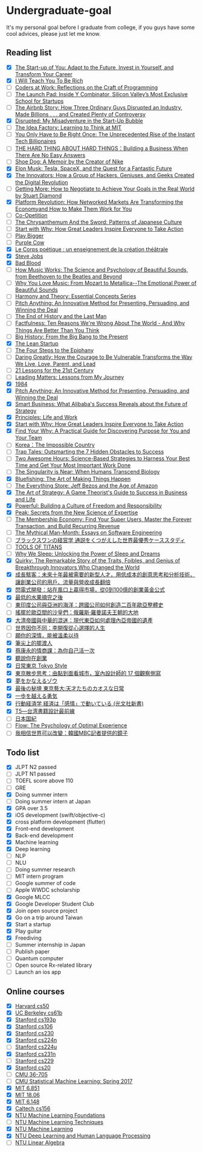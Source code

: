 # Undergraduate-goal

It's my personal goal before I graduate from college, if you guys have some cool advices, please just let me know.

## Reading list

- [x] [The Start-up of You: Adapt to the Future, Invest in Yourself, and Transform Your Career](https://www.amazon.com/Start-up-You-Future-Yourself-Transform/dp/0307888908)
- [x] [I Will Teach You To Be Rich](https://www.amazon.com/Will-Teach-You-Be-Rich/dp/0761147489)
- [ ] [Coders at Work: Reflections on the Craft of Programming](https://www.amazon.com/Coders-Work-Reflections-Craft-Programming-ebook-dp-B00ACC2536/dp/B00ACC2536/ref=mt_kindle?_encoding=UTF8&me=&qid=)
- [ ] [The Launch Pad: Inside Y Combinator, Silicon Valley’s Most Exclusive School for Startups](https://www.amazon.com/Launch-Pad-Inside-Combinator-ebook/dp/B007X5ZBU4/ref=tmm_kin_swatch_0?_encoding=UTF8&qid=&sr=)
- [ ] [The Airbnb Story: How Three Ordinary Guys Disrupted an Industry, Made Billions . . . and Created Plenty of Controversy](https://www.amazon.com/Airbnb-Story-Ordinary-Disrupted-Controversy-ebook/dp/B01NCJRMQV/ref=tmm_kin_swatch_0?_encoding=UTF8&qid=&sr=)
- [x] [Disrupted: My Misadventure in the Start-Up Bubble](https://www.amazon.com/Disrupted-My-Misadventure-Start-Up-Bubble-ebook/dp/B013CATZIC)
- [ ] [The Idea Factory: Learning to Think at MIT](https://www.amazon.com/Idea-Factory-Learning-Think-Press-ebook-dp-B001949X9U/dp/B001949X9U/ref=mt_kindle?_encoding=UTF8&me=&qid=)
- [ ] [You Only Have to Be Right Once: The Unprecedented Rise of the Instant Tech Billionaires](https://www.amazon.com/You-Only-Have-Right-Once/dp/1591847966)
- [ ] [THE HARD THING ABOUT HARD THINGS：Building a Business When There Are No Easy Answers](https://www.amazon.com/Hard-Thing-About-Things-Building/dp/0062273205)
- [ ] [Shoe Dog: A Memoir by the Creator of Nike](https://www.amazon.com/Shoe-Dog-Memoir-Creator-Nike-ebook/dp/B0176M1A44)
- [x] [Elon Musk: Tesla, SpaceX, and the Quest for a Fantastic Future](https://www.amazon.com/Elon-Musk-SpaceX-Fantastic-Future/dp/006230125X)
- [x] [The Innovators: How a Group of Hackers, Geniuses, and Geeks Created the Digital Revolution](https://www.amazon.com/Innovators-Hackers-Geniuses-Created-Revolution/dp/1476708703/ref=sr_1_1?s=books&ie=UTF8&qid=1537974860&sr=1-1&keywords=the+innovators)
- [ ] [Getting More: How to Negotiate to Achieve Your Goals in the Real World by Stuart Diamond](https://www.amazon.com/Getting-More-Negotiate-Achieve-2010-12-28/dp/B008HVHB6K/ref=pd_sbs_14_2?_encoding=UTF8&pd_rd_i=B008HVHB6K&pd_rd_r=167fb8db-c19f-11e8-afd4-5de77bfa64dd&pd_rd_w=mipCO&pd_rd_wg=UNEYi&pf_rd_i=desktop-dp-sims&pf_rd_m=ATVPDKIKX0DER&pf_rd_p=53dead45-2b3d-4b73-bafb-fe26a7f14aac&pf_rd_r=3G7PM0KFT3HWER1Z3NAG&pf_rd_s=desktop-dp-sims&pf_rd_t=40701&psc=1&refRID=3G7PM0KFT3HWER1Z3NAG)
- [x] [Platform Revolution: How Networked Markets Are Transforming the Economyand How to Make Them Work for You](https://www.amazon.com/Platform-Revolution-Networked-Transforming-Economyand-ebook/dp/B00ZAT8VS4/ref=sr_1_1?ie=UTF8&qid=1538930032&sr=8-1&keywords=Platform+Revolution)
- [ ] [Co-Opetition](https://www.amazon.com/Co-Opetition-Adam-M-Brandenburger-ebook/dp/B004JHYREU/ref=sr_1_1?ie=UTF8&qid=1538930094&sr=8-1&keywords=Co-Opetition)
- [ ] [The Chrysanthemum And the Sword: Patterns of Japanese Culture](https://www.amazon.com/Chrysanthemum-Sword-Patterns-Japanese-Culture/dp/0710086776)
- [ ] [Start with Why: How Great Leaders Inspire Everyone to Take Action](https://www.amazon.com/Start-Why-Leaders-Inspire-Everyone/dp/1591846447)
- [ ] [Play Bigger](https://www.amazon.com/Play-Bigger-Dreamers-Innovators-Dominate/dp/0062407619)
- [ ] [Purple Cow](https://www.amazon.com/Purple-Cow-New-Transform-Remarkable/dp/1591843170)
- [x] [Le Corps poétique : un enseignement de la création théâtrale](https://www.amazon.fr/Corps-po%C3%A9tique-enseignement-cr%C3%A9ation-th%C3%A9%C3%A2trale/dp/274270454X)
- [x] [Steve Jobs](https://www.amazon.fr/Steve-Jobs-Walter-Isaacson/dp/2253168521/ref=sr_1_1?s=books&ie=UTF8&qid=1542557294&sr=1-1&keywords=steve+jobs)
- [x] [Bad Blood](https://www.amazon.com/Bad-Blood-Secrets-Silicon-Startup/dp/152473165X)
- [ ] [How Music Works: The Science and Psychology of Beautiful Sounds, from Beethoven to the Beatles and Beyond](https://www.amazon.com/How-Music-Works-Psychology-Beautiful/dp/0316098310)
- [ ] [Why You Love Music: From Mozart to Metallica--The Emotional Power of Beautiful Sounds](https://www.amazon.com/Why-You-Love-Music-Metallica/dp/0316260673/ref=sr_1_1?s=books&ie=UTF8&qid=1543066095&sr=1-1&keywords=why+you+love+music)
- [ ] [Harmony and Theory: Essential Concepts Series](https://www.amazon.com/Harmony-Theory-Essential-Musicians-Institute/dp/0793579910/ref=sr_1_1?s=books&ie=UTF8&qid=1543066130&sr=1-1&keywords=harmony+%26+theory)
- [ ] [Pitch Anything: An Innovative Method for Presenting, Persuading, and Winning the Deal](https://www.amazon.com/Pitch-Anything-Innovative-Presenting-Persuading/dp/0071752854)
- [ ] [The End of History and the Last Man](https://www.amazon.com/End-History-Last-Man/dp/0743284550)
- [ ] [Factfulness: Ten Reasons We're Wrong About The World - And Why Things Are Better Than You Think](https://www.amazon.com/Factfulness-Reasons-Wrong-Things-Better-ebook/dp/B0769XK7D6/ref=tmm_kin_swatch_0?_encoding=UTF8&qid=&sr=)
- [ ] [Big History: From the Big Bang to the Present](https://www.amazon.com/Big-History-Bang-Present-ebook/dp/B00918JSD2)
- [x] [The Lean Startup](https://www.amazon.com/Lean-Startup-Entrepreneurs-Continuous-Innovation/dp/0307887898)
- [ ] [The Four Steps to the Epiphany](https://www.amazon.com/Four-Steps-Epiphany-Steve-Blank/dp/0989200507)
- [ ] [Daring Greatly: How the Courage to Be Vulnerable Transforms the Way We Live, Love, Parent, and Lead](https://www.amazon.com/Daring-Greatly-Courage-Vulnerable-Transforms/dp/1592408419)
- [ ] [21 Lessons for the 21st Century](https://www.amazon.com/Lessons-21st-Century-Yuval-Harari/dp/0525512179)
- [ ] [Leading Matters: Lessons from My Journey](https://www.amazon.com/Leading-Matters-Lessons-My-Journey/dp/1503608018)
- [x] [1984](https://www.amazon.com/Nineteen-eighty-four-George-Orwell-ebook/dp/B004EEP7JW)
- [x] [Pitch Anything: An Innovative Method for Presenting, Persuading, and Winning the Deal](https://www.amazon.com/Pitch-Anything-Innovative-Presenting-Persuading/dp/0071752854)
- [x] [Smart Business: What Alibaba's Success Reveals about the Future of Strategy](https://www.amazon.com/Smart-Business-Alibabas-Success-Strategy/dp/1633693295)
- [x] [Principles: Life and Work](https://www.amazon.com/Principles-Life-Work-Ray-Dalio/dp/1501124021)
- [x] [Start with Why: How Great Leaders Inspire Everyone to Take Action](https://www.amazon.com/Start-Why-Leaders-Inspire-Everyone/dp/1591846447)
- [x] [Find Your Why: A Practical Guide for Discovering Purpose for You and Your Team](https://www.amazon.com/Find-Your-Why-Practical-Discovering/dp/0143111728/ref=sr_1_1?s=books&ie=UTF8&qid=1550502017&sr=1-1&keywords=find+your+why)
- [ ] [Korea：The Impossible Country](https://www.amazon.com/Korea-Impossible-Economic-Political-Phenomenon/dp/0804842523)
- [ ] [Trap Tales: Outsmarting the 7 Hidden Obstacles to Success](https://www.amazon.com/Trap-Tales-Outsmarting-Obstacles-Success/dp/1119365899/ref=sr_1_1?keywords=David+M+R+Covey+Stephan+M+Mardyks&qid=1551281376&s=books&sr=8-1-spell)
- [ ] [Two Awesome Hours: Science-Based Strategies to Harness Your Best Time and Get Your Most Important Work Done ](https://www.amazon.com/Two-Awesome-Hours-Science-Based-Strategies/dp/B01NH0A5G8/ref=sr_1_fkmr0_2?keywords=wo+Awesome+Hours%3A+Science-Based+Strategies+to+Harness+Your+Best+Time+and+Get+Your+Most+Important+Work+Done&qid=1551281476&s=gateway&sr=8-2-fkmr0)
- [ ] [The Singularity is Near: When Humans Transcend Biology](https://www.amazon.com/Singularity-Near-Humans-Transcend-Biology-ebook/dp/B000QCSA7C)
- [x] [Bluefishing: The Art of Making Things Happen](https://www.amazon.com/Bluefishing-Art-Making-Things-Happen-ebook/dp/B071CJZZS5)
- [ ] [The Everything Store: Jeff Bezos and the Age of Amazon](https://www.amazon.com/Everything-Store-Jeff-Bezos-Amazon-ebook/dp/B00BWQW73E)
- [x] [The Art of Strategy: A Game Theorist's Guide to Success in Business and Life](https://www.amazon.co.jp/Art-Strategy-Theorists-Success-Business/dp/03933371)
- [x] [Powerful: Building a Culture of Freedom and Responsibility](https://www.amazon.com/Powerful-Building-Culture-Freedom-Responsibility/dp/1939714095)
- [x] [Peak: Secrets from the New Science of Expertise](https://www.amazon.com/Peak-Secrets-New-Science-Expertise-ebook/dp/B011H56MKS)
- [ ] [The Membership Economy: Find Your Super Users, Master the Forever Transaction, and Build Recurring Revenue](https://www.amazon.co.jp/Membership-Economy-Forever-Transaction-Recurring/dp/0071839321)
- [ ] [The Mythical Man-Month: Essays on Software Engineering](https://www.amazon.co.jp/Mythical-Man-Month-Anniversary-Software-Engineering-ebook/dp/B00B8USS14)
- [ ] [ブラックスワンの経営学 通説をくつがえした世界最優秀ケーススタディ]([https://www.amazon.co.jp/%E3%83%96%E3%83%A9%E3%83%83%E3%82%AF%E3%82%B9%E3%83%AF%E3%83%B3%E3%81%AE%E7%B5%8C%E5%96%B6%E5%AD%A6-%E9%80%9A%E8%AA%AC%E3%82%92%E3%81%8F%E3%81%A4%E3%81%8C%E3%81%88%E3%81%97%E3%81%9F%E4%B8%96%E7%95%8C%E6%9C%80%E5%84%AA%E7%A7%80%E3%82%B1%E3%83%BC%E3%82%B9%E3%82%B9%E3%82%BF%E3%83%87%E3%82%A3-%E4%BA%95%E4%B8%8A%E9%81%94%E5%BD%A6/dp/4822250296](https://www.amazon.co.jp/ブラックスワンの経営学-通説をくつがえした世界最優秀ケーススタディ-井上達彦/dp/4822250296))
- [ ] [TOOLS OF TITANS](https://www.amazon.com/dp/1328683788/ref=sr_1_1?keywords=tools+of+titans&qid=1571758710&sr=8-1)
- [ ] [Why We Sleep: Unlocking the Power of Sleep and Dreams](https://www.amazon.com/Why-We-Sleep-Unlocking-Dreams/dp/1501144316)
- [x] [Quirky: The Remarkable Story of the Traits, Foibles, and Genius of Breakthrough Innovators Who Changed the World](https://www.amazon.com/Quirky-Remarkable-Foibles-Breakthrough-Innovators-ebook/dp/B072JT4CGQ#:~:text=April%2025%2C%202019-,Quirky%3A%20The%20Remarkable%20Story%20of%20the%20Traits%2C%20Foibles%2C%20and,Innovators%20Who%20Changed%20the%20World.&text=In%20Quirky%2C%20Melissa%20Schilling%20focuses,Steve%20Jobs%2C%20and%20Dean%20Kamen.) 
- [x] [成長駭客：未來十年最被需要的新型人才，用低成本的創意思考和分析技術，讓創業公司的用戶、流量與營收成長翻倍](https://www.books.com.tw/products/0010707695)
- [x] [閃電式開發：站在風口上贏得市場，從0到100億的創業黃金公式](https://www.books.com.tw/products/0010811807)
- [x] [最低的水果摘完之後](https://www.books.com.tw/products/0010774819)
- [ ] [東印度公司與亞洲的海洋：跨國公司如何創造二百年歐亞整體史](https://www.books.com.tw/products/0010776944)
- [ ] [搖擺於歐亞間的沙皇們：俄羅斯‧羅曼諾夫王朝的大地](https://www.books.com.tw/products/0010776947)
- [x] [大清帝國與中華的混迷：現代東亞如何處理內亞帝國的遺產](https://www.books.com.tw/products/0010799939)
- [ ] [世界因你不同：李開復從心選擇的人生](https://www.books.com.tw/products/0010683669)
- [ ] [願你的深情，能被溫柔以待](https://www.books.com.tw/products/0010794010)
- [x] [筆尖上的擺渡人](https://www.books.com.tw/products/0010767529)
- [x] [蔡康永的情商課：為你自己活一次](https://www.books.com.tw/products/0010802223)
- [x] [聽說你在創業](https://www.books.com.tw/products/0010811353)
- [x] [日常東京 Tokyo Style](https://www.books.com.tw/products/0010708635)
- [x] [東京散步思考：由點到面看城市，室內設計師的 17 個觀察側寫](https://www.books.com.tw/products/0010765036)
- [x] [夢をかなえるゾウ](https://www.amazon.co.jp/%E5%A4%A2%E3%82%92%E3%81%8B%E3%81%AA%E3%81%88%E3%82%8B%E3%82%BE%E3%82%A6-%E6%B0%B4%E9%87%8E%E6%95%AC%E4%B9%9F-ebook/dp/B00CHIL9JO)
- [x] [最後の秘境 東京藝大:天才たちのカオスな日常](https://www.amazon.co.jp/%E6%9C%80%E5%BE%8C%E3%81%AE%E7%A7%98%E5%A2%83-%E6%9D%B1%E4%BA%AC%E8%97%9D%E5%A4%A7-%E5%A4%A9%E6%89%8D%E3%81%9F%E3%81%A1%E3%81%AE%E3%82%AB%E3%82%AA%E3%82%B9%E3%81%AA%E6%97%A5%E5%B8%B8-%E4%BA%8C%E5%AE%AE-%E6%95%A6%E4%BA%BA/dp/4103502916)
- [x] [一歩を越える勇気](https://www.amazon.co.jp/%E4%B8%80%E6%AD%A9%E3%82%92%E8%B6%8A%E3%81%88%E3%82%8B%E5%8B%87%E6%B0%97-%E6%A0%97%E5%9F%8E%E5%8F%B2%E5%A4%9A/dp/476319979X/ref=sr_1_1?ie=UTF8&qid=1538930250&sr=8-1&keywords=%E6%A0%97%E5%9F%8E%E5%8F%B2%E5%A4%9A)
- [x] [行動経済学 経済は「感情」で動いている (光文社新書)]([https://www.amazon.co.jp/%E8%A1%8C%E5%8B%95%E7%B5%8C%E6%B8%88%E5%AD%A6-%E7%B5%8C%E6%B8%88%E3%81%AF%E3%80%8C%E6%84%9F%E6%83%85%E3%80%8D%E3%81%A7%E5%8B%95%E3%81%84%E3%81%A6%E3%81%84%E3%82%8B-%E5%85%89%E6%96%87%E7%A4%BE%E6%96%B0%E6%9B%B8-%E5%8F%8B%E9%87%8E-%E5%85%B8%E7%94%B7/dp/4334033547](https://www.amazon.co.jp/行動経済学-経済は「感情」で動いている-光文社新書-友野-典男/dp/4334033547))
- [x] [T5―台湾書籍設計最前線](https://www.amazon.co.jp/T5%E2%80%95%E5%8F%B0%E6%B9%BE%E6%9B%B8%E7%B1%8D%E8%A8%AD%E8%A8%88%E6%9C%80%E5%89%8D%E7%B7%9A-%E6%9D%B1%E4%BA%AC%E8%97%9D%E8%A1%93%E5%A4%A7%E5%AD%A6%E7%BE%8E%E8%A1%93%E5%AD%A6%E9%83%A8/dp/4904049470)
- [ ] [日本国紀]([https://www.amazon.co.jp/%E6%97%A5%E6%9C%AC%E5%9B%BD%E7%B4%80-%E7%99%BE%E7%94%B0-%E5%B0%9A%E6%A8%B9/dp/434403385X](https://www.amazon.co.jp/日本国紀-百田-尚樹/dp/434403385X))
- [ ] [Flow: The Psychology of Optimal Experience](https://www.amazon.co.jp/Flow-Psychology-Experience-Perennial-Classics/dp/0061339202)
- [ ] [我相信世界可以改變：韓國MBC記者提供的鏡子](https://www.books.com.tw/products/0010790987)

## Todo list

- [x] JLPT N2 passed
- [ ] JLPT N1 passed
- [ ] TOEFL score above 110
- [ ] GRE
- [x] Doing summer intern
- [ ] Doing summer intern at Japan
- [x] GPA over 3.5
- [x] iOS development (swift/objective-c)
- [x] cross platform development (flutter)
- [x] Front-end development
- [x] Back-end development
- [x] Machine learning
- [x] Deep learning
- [ ] NLP
- [ ] NLU
- [ ] Doing summer research
- [ ] MIT intern program
- [ ] Google summer of code
- [ ] Apple WWDC scholarship
- [x] Google MLCC
- [x] Google Developer Student Club
- [x] Join open source project
- [x] Go on a trip around Taiwan
- [x] Start a startup
- [x] Play guitar
- [x] Freediving
- [ ] Summer internship in Japan
- [ ] Publish paper
- [ ] Quantum computer
- [ ] Open source Rx-related library
- [ ] Launch an ios app

## Online courses

- [x] [Harvard cs50](https://www.youtube.com/user/cs50tv)
- [x] [UC Berkeley cs61b](https://sp18.datastructur.es/)
- [x] [Stanford cs193p](https://www.youtube.com/playlist?list=PL_l7vS8VbNDFBiKIL3fEQhkKXTYsncsvN)
- [x] [Stanford cs106](https://see.stanford.edu/Course/CS106A)
- [x] [Stanford cs230](http://cs230.stanford.edu/)
- [x] [Stanford cs224n](http://web.stanford.edu/class/cs224n/)
- [ ] [Stanford cs224u](http://web.stanford.edu/class/cs224u/)
- [x] [Stanford cs231n](http://cs231n.stanford.edu/)
- [ ] [Stanford cs229](http://cs229.stanford.edu/)
- [x] [Stanford cs20](http://web.stanford.edu/class/cs20si/syllabus.html)
- [ ] [CMU 36-705](http://www.stat.cmu.edu/~siva/705/main.html)
- [ ] [CMU Statistical Machine Learning: Spring 2017](http://www.stat.cmu.edu/~ryantibs/statml/)
- [x] [MIT 6.851](https://courses.csail.mit.edu/6.851/)
- [x] [MIT 18.06](https://ocw.mit.edu/courses/mathematics/18-06-linear-algebra-spring-2010/)
- [x] [MIT 6.148](http://webdevelopment.mit.edu/2018/lectures)
- [x] [Caltech cs156](https://work.caltech.edu/telecourse.html)
- [x] [NTU Machine Learning Foundations](https://www.youtube.com/watch?v=nQvpFSMPhr0&list=PLXVfgk9fNX2I7tB6oIINGBmW50rrmFTqf)
- [ ] [NTU Machine Learning Techniques](https://www.youtube.com/watch?v=A-GxGCCAIrg&list=PLXVfgk9fNX2IQOYPmqjqWsNUFl2kpk1U2)
- [x] [NTU Machine Learning](http://speech.ee.ntu.edu.tw/~tlkagk/courses_ML17_2.html)
- [x] [NTU Deep Learning and Human Language Processing](http://speech.ee.ntu.edu.tw/~tlkagk/courses_DLHLP20.html)
- [ ] [NTU Linear Algebra](http://speech.ee.ntu.edu.tw/~tlkagk/courses_LA18.html)
